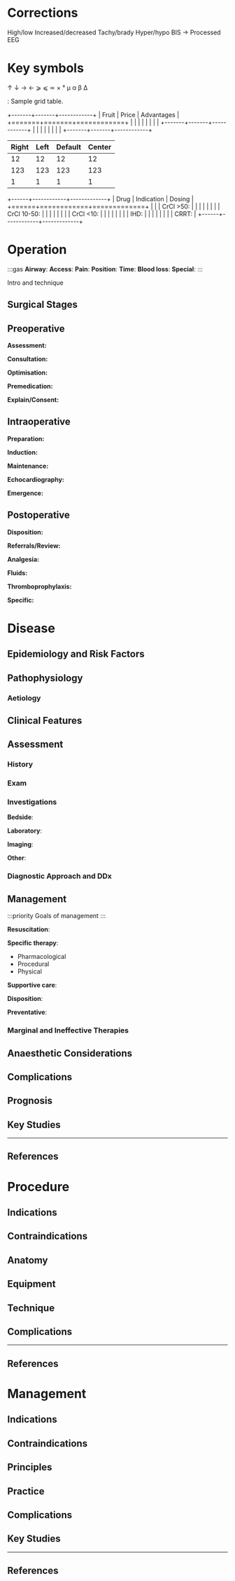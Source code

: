 # Corrections

High/low
Increased/decreased
Tachy/brady
Hyper/hypo
BIS -> Processed EEG

# Key symbols

↑
↓
→
←
⩾
⩽
≃
×
°
μ
α
β
Δ

: Sample grid table.

+-------+-------+------------+
| Fruit | Price | Advantages |
+=======+=======+============+
|       |       |            |
|       |       |            |
+-------+-------+------------+
|       |       |            |
|       |       |            |
+-------+-------+------------+

| Right | Left | Default | Center |
|-------|------|---------|--------|
|   12  |  12  |    12   |    12  |
|  123  |  123 |   123   |   123  |
|    1  |    1 |     1   |     1  |


+------+------------+-------------+
| Drug | Indication | Dosing      |
+======+============+=============+
|      |            | CrCl >50:   |
|      |            |             |
|      |            | CrCl 10-50: |
|      |            |             |
|      |            | CrCl <10:   |
|      |            |             |
|      |            | IHD:        |
|      |            |             |
|      |            | CRRT:       |
+------+------------+-------------+

# Operation

:::gas
**Airway**: 
**Access**: 
**Pain**: 
**Position**:
**Time**: 
**Blood loss**:
**Special**:
:::

Intro and technique

## Surgical Stages

## Preoperative

**Assessment:**

**Consultation:**

**Optimisation:**

**Premedication:**

**Explain/Consent:**


## Intraoperative

**Preparation:**

**Induction:**

**Maintenance:**

**Echocardiography:**

**Emergence:**

## Postoperative

**Disposition:**

**Referrals/Review:**

**Analgesia:**

**Fluids:**

**Thromboprophylaxis:**

**Specific:**


# Disease


## Epidemiology and Risk Factors

## Pathophysiology

### Aetiology

## Clinical Features

## Assessment

### History

### Exam

### Investigations

**Bedside**:

**Laboratory**:

**Imaging**:

**Other**:

### Diagnostic Approach and DDx


## Management

:::priority
Goals of management
:::

**Resuscitation**:

**Specific therapy**:

* Pharmacological
* Procedural
* Physical

**Supportive care**:

**Disposition**:

**Preventative**:


### Marginal and Ineffective Therapies

## Anaesthetic Considerations

## Complications

## Prognosis

## Key Studies


---

## References




# Procedure

## Indications

## Contraindications

## Anatomy

## Equipment

## Technique

## Complications


---

## References


# Management

## Indications

## Contraindications

## Principles

## Practice


## Complications


## Key Studies

---

## References
